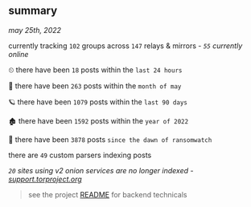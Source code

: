 
## summary
_may 25th, 2022_

currently tracking `102` groups across `147` relays & mirrors - _`55` currently online_

⏲ there have been `18` posts within the `last 24 hours`

🦈 there have been `263` posts within the `month of may`

🪐 there have been `1079` posts within the `last 90 days`

🏚 there have been `1592` posts within the `year of 2022`

🦕 there have been `3878` posts `since the dawn of ransomwatch`

there are `49` custom parsers indexing posts

_`20` sites using v2 onion services are no longer indexed - [support.torproject.org](https://support.torproject.org/onionservices/v2-deprecation/)_

> see the project [README](https://github.com/joshhighet/ransomwatch#ransomwatch--) for backend technicals
